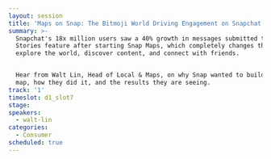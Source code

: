```yaml
---
layout: session
title: 'Maps on Snap: The Bitmoji World Driving Engagement on Snapchat'
summary: >-
  Snapchat's 18x million users saw a 40% growth in messages submitted to its
  Stories feature after starting Snap Maps, which completely changes the way we
  explore the world, discover content, and connect with friends. 


  Hear from Walt Lin, Head of Local & Maps, on why Snap wanted to build a unique
  map, how they did it, and the results they are seeing.
track: '1'
timeslot: d1_slot7
stage:
speakers:
  - walt-lin
categories:
  - Consumer
scheduled: true
---
```


